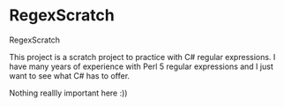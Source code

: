 # RegexScratch
RegexScratch

This project is a scratch project to practice with C# regular expressions.
I have many years of experience with Perl 5 regular expressions and I just want
to see what C# has to offer.

Nothing reallly important here :))
